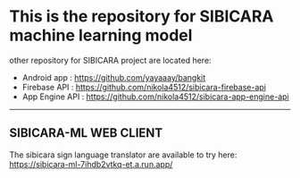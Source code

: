 ﻿# This is the repository for SIBICARA machine learning model

other repository for SIBICARA project are located here:

- Android app : https://github.com/yayaaay/bangkit
- Firebase API : https://github.com/nikola4512/sibicara-firebase-api
- App Engine API : https://github.com/nikola4512/sibicara-app-engine-api


---
## SIBICARA-ML WEB CLIENT
The sibicara sign language translator are available to try here: https://sibicara-ml-7ihdb2vtkq-et.a.run.app/ 
